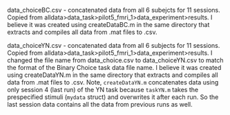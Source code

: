 data_choiceBC.csv - concatenated data from all 6 subejcts for 11 sessions. Copied from alldata>data_task>pilot5_fmri_1>data_experiment>results. I believe it was created using createDataBC.m in the same directory that extracts and compiles all data from .mat files to .csv.

data_choiceYN.csv - concatenated data from all 6 subjects for 11 sessions. Copied from alldata>data_task>pilot5_fmri_1>data_experiment>results. I changed the file name from data_choice.csv to data_choiceYN.csv to match the format of the Binary Choice task data file name. I believe it was created using createDataYN.m in the same directory that extracts and compiles all data from .mat files to .csv. Note, `createDataYN.m` concatenates data using only session 4 (last run) of the YN task because `taskYN.m` takes the prespecified stimuli (`mydata` struct) and overwrites it after each run. So the last session data contains all the data from previous runs as well.
